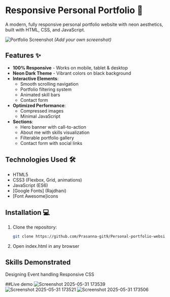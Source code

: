 # Responsive Personal Portfolio 🌈

A modern, fully responsive personal portfolio website with neon aesthetics, built with HTML, CSS, and JavaScript.

![Portfolio Screenshot](./images/portfolio-screenshot.png) *(Add your own screenshot)*

## Features ✨

- **100% Responsive** - Works on mobile, tablet & desktop
- **Neon Dark Theme** - Vibrant colors on black background
- **Interactive Elements**:
  - Smooth scrolling navigation
  - Portfolio filtering system
  - Animated skill bars
  - Contact form
- **Optimized Performance**:
  - Compressed images
  - Minimal JavaScript
- **Sections**:
  - Hero banner with call-to-action
  - About me with skills visualization
  - Filterable portfolio gallery
  - Contact form with social links

## Technologies Used 🛠️

- HTML5
- CSS3 (Flexbox, Grid, animations)
- JavaScript (ES6)
- [Google Fonts] (Rajdhani)
- [Font Awesome]icons

## Installation 💻

1. Clone the repository:
   ```bash
   git clone https://github.com/Prasanna-git9/Personal-portfolio-website
2. Open index.html in any browser

## Skills Demonstrated
Designing
Event handling
Responsive CSS

##Live demo
![Screenshot 2025-05-31 173539](https://github.com/user-attachments/assets/4a0cdd89-f987-454b-a04d-ef97dd4539d0)
![Screenshot 2025-05-31 173521](https://github.com/user-attachments/assets/c7d94043-1f11-4a5c-8859-e46aa9faa6ec)
![Screenshot 2025-05-31 173506](https://github.com/user-attachments/assets/8bab32e2-dca5-4c33-9576-853b5a736160)



